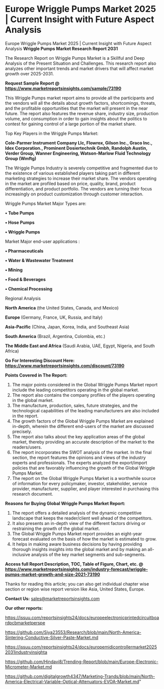 # Europe Wriggle Pumps Market 2025 | Current Insight with Future Aspect Analysis
Europe Wriggle Pumps Market 2025 | Current Insight with Future Aspect Analysis
<strong>Wriggle Pumps Market Research Report 2031</strong>

The Research Report on Wriggle Pumps Market is a Skillful and Deep Analysis of the Present Situation and Challenges. This research report also analyzes other important trends and market drivers that will affect market growth over 2025-2031.

<strong>Request Sample Report @ <a href=https://www.marketreportsinsights.com/sample/73190>https://www.marketreportsinsights.com/sample/73190</a></strong>

This Wriggle Pumps market report aims to provide all the participants and the vendors will all the details about growth factors, shortcomings, threats, and the profitable opportunities that the market will present in the near future. The report also features the revenue share, industry size, production volume, and consumption in order to gain insights about the politics to contest for gaining control of a large portion of the market share.

Top Key Players in the Wriggle Pumps Market:

<strong>Cole-Parmer Instrument Company Llc, Flowrox, Gilson Inc., Graco Inc., Idex Corporation., Prominent Dosiertechnik Gmbh, Randolph Austin, Verder Group, Wanner Engineering, Watson-Marlow Fluid Technology Group (Wmftg)</strong>

The Wriggle Pumps Industry is severely competitive and fragmented due to the existence of various established players taking part in different marketing strategies to increase their market share. The vendors operating in the market are profiled based on price, quality, brand, product differentiation, and product portfolio. The vendors are turning their focus increasingly on product customization through customer interaction.

Wriggle Pumps Market Major Types are:

<strong>• Tube Pumps

• Hose Pumps

• Wriggle Pumps</strong>

Market Major end-user applications :

<strong>• Pharmaceuticals

• Water & Wastewater Treatment

• Mining

• Food & Beverages

• Chemical Processing</strong>

Regional Analysis

</u><strong><b>North America</b></strong> (the United States, Canada, and Mexico)

<strong><b>Europe </b></strong>(Germany, France, UK, Russia, and Italy)

<strong><b>Asia-Pacific</b></strong> (China, Japan, Korea, India, and Southeast Asia)

<strong><b>South America</b></strong> (Brazil, Argentina, Colombia, etc.)

<strong><b>The Middle East and Africa</b></strong> (Saudi Arabia, UAE, Egypt, Nigeria, and South Africa)

<strong>Go For Interesting Discount Here: <a href=https://www.marketreportsinsights.com/discount/73190>https://www.marketreportsinsights.com/discount/73190</a></strong>

<strong>Points Covered in The Report:</strong>
<ol>
  <li>The major points considered in the Global Wriggle Pumps Market report include the leading competitors operating in the global market.</li>
  <li>The report also contains the company profiles of the players operating in the global market.</li>
  <li>The manufacture, production, sales, future strategies, and the technological capabilities of the leading manufacturers are also included in the report.</li>
  <li>The growth factors of the Global Wriggle Pumps Market are explained in-depth, wherein the different end-users of the market are discussed precisely.</li>
  <li>The report also talks about the key application areas of the global market, thereby providing an accurate description of the market to the readers/users.</li>
  <li>The report incorporates the SWOT analysis of the market. In the final section, the report features the opinions and views of the industry experts and professionals. The experts analyzed the export/import policies that are favorably influencing the growth of the Global Wriggle Pumps Market.</li>
  <li>The report on the Global Wriggle Pumps Market is a worthwhile source of information for every policymaker, investor, stakeholder, service provider, manufacturer, supplier, and player interested in purchasing this research document.</li>
</ol>
<strong>Reasons for Buying Global Wriggle Pumps Market Report:</strong>

<ol>
  <li>The report offers a detailed analysis of the dynamic competitive landscape that keeps the reader/client well ahead of the competitors.</li>
  <li>It also presents an in-depth view of the different factors driving or restraining the growth of the global market.</li>
  <li>The Global Wriggle Pumps Market report provides an eight-year forecast evaluated on the basis of how the market is estimated to grow.</li>
  <li>It helps in making aware business decisions by having providing thorough insights insights into the global market and by making an all-inclusive analysis of the key market segments and sub-segments.</li>
</ol>
<strong>Access full Report Description, TOC, Table of Figure, Chart, etc. @ <a href=https://www.marketreportsinsights.com/industry-forecast/wriggle-pumps-market-growth-and-size-2021-73190>https://www.marketreportsinsights.com/industry-forecast/wriggle-pumps-market-growth-and-size-2021-73190</a></strong>


Thanks for reading this article; you can also get individual chapter wise section or region wise report version like Asia, United States, Europe.

<strong>Contact Us:</strong>
sales@marketreportsinsights.com

<strong>Our other reports:</strong>

<a href=https://issuu.com/reportsinsights24/docs/europeelectronicprintedcircuitboardpcbmarketperspe>https://issuu.com/reportsinsights24/docs/europeelectronicprintedcircuitboardpcbmarketperspe</a>

<a href=https://github.com/Siya23553/Research/blob/main/North-America-Sintering-Conductive-Silver-Paste-Market.md>https://github.com/Siya23553/Research/blob/main/North-America-Sintering-Conductive-Silver-Paste-Market.md</a>

<a href=https://issuu.com/reportsinsights24/docs/europemidicontrollermarket20252031industryinsighta>https://issuu.com/reportsinsights24/docs/europemidicontrollermarket20252031industryinsighta</a>

<a href=https://github.com/Hindavi8/Trending-Report/blob/main/Europe-Electronic-Micrometer-Market.md>https://github.com/Hindavi8/Trending-Report/blob/main/Europe-Electronic-Micrometer-Market.md</a>

<a href=https://github.com/digitalgrowth4347/Marketing-Trands/blob/main/North-America-Electrical-Variable-Optical-Attenuators-EVOA-Market.md>https://github.com/digitalgrowth4347/Marketing-Trands/blob/main/North-America-Electrical-Variable-Optical-Attenuators-EVOA-Market.md</a>"
